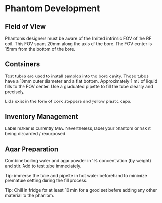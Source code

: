 # Phantom Development 

## Field of View

Phantoms designers must be aware of the limited intrinsic FOV of the RF coil. This FOV spans 20mm along the axis of the bore. The FOV center is 15mm from the bottom of the bore.

## Containers

Test tubes are used to install samples into the bore cavity. These tubes have a 10mm outer diameter and a flat bottom. Approximately 1 mL of liquid fills to the FOV center. Use a graduated pipette to fill the tube cleanly and precisely.

Lids exist in the form of cork stoppers and yellow plastic caps.

## Inventory Management

Label maker is currently MIA. Nevertheless, label your phantom or risk it being discarded / repurposed.

## Agar Preparation

Combine boiling water and agar powder in 1% concentration (by weight) and stir. Add to test tube immediately.

Tip: immerse the tube and pipette in hot water beforehand to minimize premature setting during the fill process.

Tip: Chill in fridge for at least 10 min for a good set before adding any other material to the phantom.
